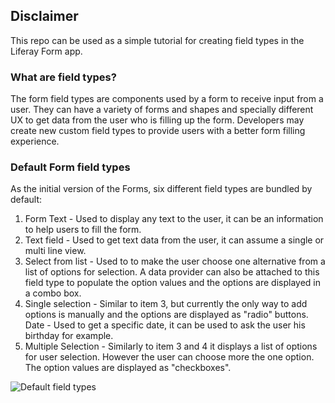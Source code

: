 ## Disclaimer

This repo can be used as a simple tutorial for creating field types in the Liferay Form app.

### What are field types?

The form field types are components used by a form to receive input from a user. They can have a variety of forms and shapes and specially different UX to get data from the user who is filling up the form. Developers may create new custom field types to provide users with a better form filling experience.

### Default Form field types

As the initial version of the Forms, six different field types are bundled by default:


1. Form Text - Used to display any text to the user, it can be an information to help users to fill the form.
2. Text field - Used to get text data from the user, it can assume a single or multi line view. 
3. Select from list - Used to to make the user choose one alternative from a list of options for selection. A data provider can also be attached to this field type to populate the option values and the options are displayed in a combo box.
4. Single selection - Similar to item 3, but currently the only way to add options is manually and the options are displayed as "radio" buttons.
Date - Used to get a specific date, it can be used to ask the user his birthday for example.
5. Multiple Selection - Similarly to item 3 and 4 it displays a list of options for user selection. However the user can choose more the one option. The option values are displayed as "checkboxes".

![Default field types](/static/default_field_types.png)

